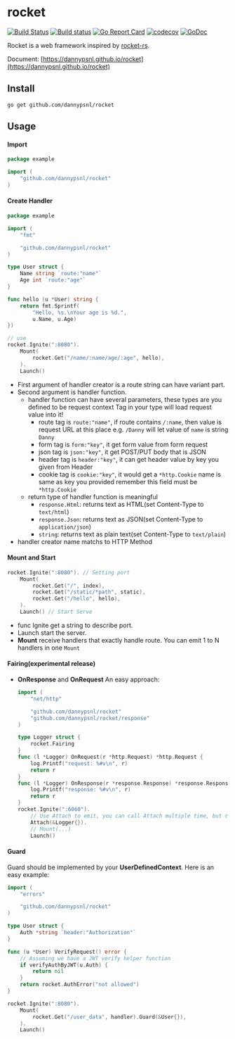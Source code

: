 # rocket

[![Build Status](https://travis-ci.org/dannypsnl/rocket.svg)](https://travis-ci.org/dannypsnl/rocket)
[![Build status](https://ci.appveyor.com/api/projects/status/pftm1me961io7hg4?svg=true)](https://ci.appveyor.com/project/dannypsnl/rocket)
[![Go Report Card](https://goreportcard.com/badge/github.com/dannypsnl/rocket)](https://goreportcard.com/report/github.com/dannypsnl/rocket)
[![codecov](https://codecov.io/gh/dannypsnl/rocket/branch/master/graph/badge.svg)](https://codecov.io/gh/dannypsnl/rocket)<Paste>
[![GoDoc](https://godoc.org/github.com/dannypsnl/rocket?status.svg)](https://godoc.org/github.com/dannypsnl/rocket)

Rocket is a web framework inspired by [rocket-rs](https://github.com/SergioBenitez/Rocket).

Document: [https://dannypsnl.github.io/rocket](https://dannypsnl.github.io/rocket)

## Install

`go get github.com/dannypsnl/rocket`

## Usage

#### Import

```go
package example

import (
	"github.com/dannypsnl/rocket"
)
```

#### Create Handler

```go
package example

import (
	"fmt"

	"github.com/dannypsnl/rocket"
)

type User struct {
	Name string `route:"name"`
	Age int `route:"age"`
}

func hello (u *User) string {
	return fmt.Sprintf(
		"Hello, %s.\nYour age is %d.",
		u.Name, u.Age)
})

// use
rocket.Ignite(":8080").
	Mount(
		rocket.Get("/name/:name/age/:age", hello),
	).
	Launch()
```

- First argument of handler creator is a route string can have variant part.
- Second argument is handler function.
	- handler function can have several parameters, these types are you defined to be request context
		Tag in your type will load request value into it!
		- route tag is `route:"name"`, if route contains `/:name`, then value is request URL at this place
			e.g. `/Danny` will let value of `name` is string `Danny`
		- form tag is `form:"key"`, it get form value from form request
		- json tag is `json:"key"`, it get POST/PUT body that is JSON
		- header tag is `header:"key"`, it can get header value by key you given from Header
		- cookie tag is `cookie:"key"`, it would get a `*http.Cookie` name is same as key you provided
			remember this field must be `*http.Cookie`
	- return type of handler function is meaningful
		- `response.Html`: returns text as HTML(set Content-Type to `text/html`)
		- `response.Json`: returns text as JSON(set Content-Type to `application/json`)
		- `string`: returns text as plain text(set Content-Type to `text/plain`)
- handler creator name matchs to HTTP Method

#### Mount and Start

```go
rocket.Ignite(":8080"). // Setting port
	Mount(
		rocket.Get("/", index),
		rocket.Get("/static/*path", static),
		rocket.Get("/hello", hello),
	).
	Launch() // Start Serve
```

- func Ignite get a string to describe port.
- Launch start the server.
- **Mount** receive handlers that exactly handle route. You can emit 1 to N handlers in one `Mount`

#### Fairing(experimental release)

- **OnResponse** and **OnRequest**
	An easy approach:
	```go
	import (
		"net/http"

		"github.com/dannypsnl/rocket"
		"github.com/dannypsnl/rocket/response"
	)

	type Logger struct {
		rocket.Fairing
	}
	func (l *Logger) OnRequest(r *http.Request) *http.Request {
		log.Printf("request: %#v\n", r)
		return r
	}
	func (l *Logger) OnResponse(r *response.Response) *response.Response {
		log.Printf("response: %#v\n", r)
		return r
	}
	rocket.Ignite(":6060").
		// Use Attach to emit, you can call Attach multiple time, but carefully at modify data, that might cause problem
		Attach(&Logger{}).
		// Mount(...)
		Launch()
	```

#### Guard

Guard should be implemented by your **UserDefinedContext**.
Here is an easy example:
```go
import (
	"errors"

	"github.com/dannypsnl/rocket"
)

type User struct {
	Auth *string `header:"Authorization"`
}

func (u *User) VerifyRequest() error {
	// Assuming we have a JWT verify helper function
	if verifyAuthByJWT(u.Auth) {
		return nil
	}
	return rocket.AuthError("not allowed")
}

rocket.Ignite(":8080").
	Mount(
		rocket.Get("/user_data", handler).Guard(&User{}),
	).
	Launch()
```
